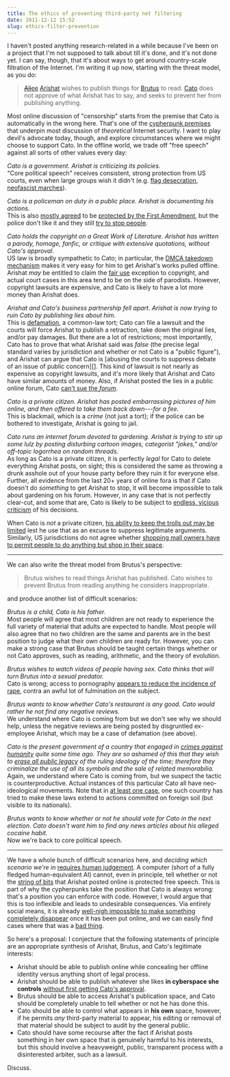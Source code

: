 ```yaml
---
title: The ethics of preventing third-party net filtering
date: 2011-12-12 15:52
slug: ethics-filter-prevention
---
```


I haven't posted anything research-related in a while because I've
been on a project that I'm not supposed to talk about till it's done,
and it's not done yet. I can say, though, that it's about ways to get
around country-scale filtration of the Internet. I'm writing it up
now, starting with the threat model, as you do:

> ~~[Alice][]~~ [Arishat][carthage]
> wishes to publish things for [Brutus][brutus] to
> read. [Cato][celder] does not approve of what Arishat has to say,
> and seeks to prevent her from publishing anything.

Most online discussion of "censorship" starts from the premise that
Cato is automatically in the wrong here. That's one of the
[cypherpunk premises][] that underpin most discussion of _theoretical_
Internet security. I want to play devil's advocate today, though, and
explore circumstances where we might choose to support Cato. In the
offline world, we trade off "free speech" against all sorts of other
values every day:

[Alice]: http://downlode.org/Etext/alicebob.html
[carthage]: http://www.livius.org/place/carthage/
[celder]: http://www.roman-empire.net/republic/cato-e.html
[brutus]: http://penelope.uchicago.edu/Thayer/E/Roman/Texts/Plutarch/Lives/Brutus*.html
[cypherpunk premises]: http://www.cypherpunks.to/faq/cyphernomicron/chapter4.html#7

<!--more-->

*Cato is a government. Arishat is criticizing its policies.*  
"Core political speech" receives consistent, strong protection from US
courts, even when large groups wish it didn't
(e.g. [flag desecration][], [neofascist marches][]).

*Cato is a policeman on duty in a public place. Arishat is documenting
his actions.*  
This is also [mostly agreed][] to be [protected by the First Amendment][],
but the police don't like it and they still [try to stop people][].

*Cato holds the copyright on a Great Work of Literature. Arishat has
written a parody, homage, fanfic, or critique with extensive
quotations, without Cato's approval.*  
US law is broadly sympathetic to Cato; in particular, the
[DMCA takedown mechanism][] makes it very easy for him to get
Arishat's works pulled offline. Arishat *may* be entitled to claim the
[fair use][] exception to copyright, and actual court cases in this
area tend to be on the side of parodists. However, copyright lawsuits
are expensive, and Cato is likely to have a lot more money than
Arishat does.

*Arishat and Cato's business partnership fell apart. Arishat is now
trying to ruin Cato by publishing lies about him.*  
This is [defamation][], a common-law tort; Cato can file a lawsuit and
the courts will force Arishat to publish a retraction, take down the
original lies, and/or pay damages. But there are a lot of
restrictions; most importantly, Cato has to prove that what Arishat
said was *false* (the precise legal standard varies by jurisdiction
and whether or not Cato is a "public figure"), and Arishat can argue
that Cato is
[abusing the courts to suppress debate of an issue of public concern][].
This kind of lawsuit is not nearly as expensive as copyright lawsuits,
and it's more likely that Arishat and Cato have similar amounts of
money. Also, if Arishat posted the lies in a public online forum, Cato
[can't sue the *forum*][forum immunity].

*Cato is a private citizen. Arishat has posted embarrassing pictures of
him online, and then offered to take them back down---for a fee.*  
This is blackmail, which is a *crime* (not just a tort); if the police
can be bothered to investigate, Arishat is going to jail.

*Cato runs an internet forum devoted to gardening. Arishat is trying to
stir up some lulz by posting disturbing cartoon images, categorist
"jokes," and/or off-topic logorrhea on random threads.*  
As long as Cato is a private citizen, it is perfectly *legal* for Cato
to delete everything Arishat posts, on sight; this is considered the
same as throwing a drunk asshole out of your house party before they
ruin it for everyone else. Further, all evidence from the last 20+
years of online fora is that if Cato doesn't do *something* to get
Arishat to stop, it will become impossible to talk about gardening on
his forum. However, in any case that is not perfectly clear-cut, and
some that are, Cato is likely to be subject to
[endless, vicious criticism][] of his decisions.

When Cato is *not* a private citizen,
[his ability to keep the trolls out may be limited][] lest he use that
as an excuse to suppress legitimate arguments.  Similarly, US
jurisdictions do not agree whether
[shopping mall owners have to permit people to do anything but shop in their space][shopping mall owners ...].

----

We can also write the threat model from Brutus's perspective:

> Brutus wishes to read things Arishat has published. Cato wishes to
> prevent Brutus from reading anything he considers inappropriate.

and produce another list of difficult scenarios:

*Brutus is a child, Cato is his father.*  
Most people will agree that most children are not ready to experience
the full variety of material that adults are expected to handle. Most
people will also agree that no two children are the same and parents
are in the best position to judge what their own children are ready
for. However, you can make a strong case that Brutus should be taught
certain things whether or not Cato approves, such as reading,
arithmetic, and the theory of evolution.

*Brutus wishes to watch videos of people having sex. Cato thinks that
will turn Brutus into a sexual predator.*  
Cato is wrong; access to pornography
[appears to reduce the incidence of rape][porn-vs-rape], contra an
awful lot of fulmination on the subject.

*Brutus wants to know whether Cato's restaurant is any good. Cato would
rather he not find any negative reviews.*  
We understand where Cato is coming from but we don't see why we should
help, unless the negative reviews are being posted by disgruntled
ex-employee Arishat, which may be a case of defamation (see above).

*Cato is the present government of a country that engaged in [crimes
against humanity][] quite some time ago. They are so ashamed of this
that they wish to [erase all public legacy][damnatio] of the ruling
ideology of the time; therefore they criminalize the use of all its
symbols and the sale of related memorabilia.*  
Again, we understand where Cato is coming from, but we suspect the
tactic is counterproductive. Actual instances of this particular Cato
all have neo-ideological movements. Note that in
[at least one case][licra-yahoo], one such country has tried to make
these laws extend to actions committed on foreign soil (but visible to
its nationals).

*Brutus wants to know whether or not he should vote for Cato in the
next election. Cato doesn't want him to find any news articles about his
alleged cocaine habit.*  
Now we're back to core political speech.

----

We have a whole bunch of difficult scenarios here, and *deciding which
scenario we're in* [requires human judgement][AI-complete]. A computer
(short of a fully fledged human-equivalent AI) cannot, even in
principle, tell whether or not the [string of bits][bitcolour] that
Arishat posted online is protected free speech. This is part of why the
cypherpunks take the position that Cato is always wrong: that's a
position you can enforce with code. However, I would argue that this is
too inflexible and leads to undesirable consequences. Via entirely
social means, it is already [well-nigh impossible to make something
completely disappear][streisand-effect] once it has been put online, and
we can easily find cases where that was a [bad thing][regret-ex].

So here's a proposal: I conjecture that the following statements of
principle are an appropriate synthesis of Arishat, Brutus, and Cato's
legitimate interests:

* Arishat should be able to publish online while concealing her offline
  identity versus anything short of legal process.
* Arishat should be able to publish whatever she likes
  **in cyberspace she controls** [without first getting Cato's approval][prior restraint].
* Brutus should be able to access Arishat's publication space, and Cato
  should be completely unable to tell whether or not he has done this.
* Cato should be able to control what appears in **his own**
  space, however, if he permits *any* third-party material to appear,
  his editing or removal of that material should be subject to audit by
  the general public.
* Cato should have some recourse after the fact if Arishat posts
  something in her own space that is genuinely harmful to his interests,
  but this should involve a heavyweight, public, transparent process with
  a disinterested arbiter, such as a lawsuit.

Discuss.

[flag desecration]: http://en.wikipedia.org/wiki/Flag_Desecration_Amendment
[neofascist marches]: http://skokielibrary.info/s_info/in_biography/attempted_march/index.asp
[mostly agreed]: http://arstechnica.com/tech-policy/2011/09/judge-worries-recording-police-will-lead-to-excessive-snooping-around/
[protected by the First Amendment]: http://www.universalhub.com/2011/court-says-state-law-banning-recording-police-offi
[try to stop people]: https://www.aclu.org/blog/free-speech/it-legal-photograph-or-videotape-police
[DMCA takedown mechanism]: https://web.archive.org/web/20160407165527/http://brainz.org/dmca-takedown-101/
[fair use]: http://fairuse.stanford.edu/overview/fair-use/
[defamation]: http://www.medialaw.org/Content/NavigationMenu/Public_Resources/Libel_FAQs/Libel_FAQs.htm
[SLAPP]: http://www.thefirstamendment.org/antislappresourcecenter.html
[forum immunity]: https://www.eff.org/issues/bloggers/legal/liability/230
[endless, vicious criticism]: http://www.reddit.com/r/SubredditDrama/comments/ms40t/apparently_moderators_enforcing_the_tos_in_a/
[his ability to keep the trolls out may be limited]: http://papers.ssrn.com/sol3/papers.cfm?abstract_id=1765346
[shopping mall owners ...]: http://en.wikipedia.org/wiki/Pruneyard_Shopping_Center_v._Robins
[porn-vs-rape]: http://mises.org/daily/3080
[crimes against humanity]: http://en.wikipedia.org/wiki/Crime_against_humanity
[damnatio]: http://en.wikipedia.org/wiki/Damnatio_memoriae
[licra-yahoo]: http://en.wikipedia.org/wiki/LICRA_vs._Yahoo
[AI-complete]: http://en.wikipedia.org/wiki/AI-complete
[bitcolour]: http://ansuz.sooke.bc.ca/entry/23
[streisand-effect]: http://knowyourmeme.com/memes/streisand-effect
[regret-ex]: http://twitpic.com/5dabf7
[prior restraint]: https://www.rcfp.org/first-amendment-handbook/introduction-fair-trials-national-security-law-enforcement-investigations
